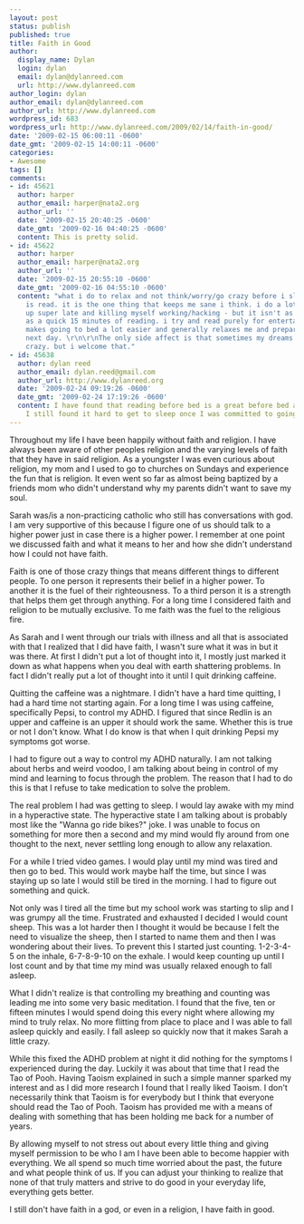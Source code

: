 ```yaml
---
layout: post
status: publish
published: true
title: Faith in Good
author:
  display_name: Dylan
  login: dylan
  email: dylan@dylanreed.com
  url: http://www.dylanreed.com
author_login: dylan
author_email: dylan@dylanreed.com
author_url: http://www.dylanreed.com
wordpress_id: 683
wordpress_url: http://www.dylanreed.com/2009/02/14/faith-in-good/
date: '2009-02-15 06:00:11 -0600'
date_gmt: '2009-02-15 14:00:11 -0600'
categories:
- Awesome
tags: []
comments:
- id: 45621
  author: harper
  author_email: harper@nata2.org
  author_url: ''
  date: '2009-02-15 20:40:25 -0600'
  date_gmt: '2009-02-16 04:40:25 -0600'
  content: This is pretty solid.
- id: 45622
  author: harper
  author_email: harper@nata2.org
  author_url: ''
  date: '2009-02-15 20:55:10 -0600'
  date_gmt: '2009-02-16 04:55:10 -0600'
  content: "what i do to relax and not think/worry/go crazy before i sleep
    is read. it is the one thing that keeps me sane i think. i do a lot of the staying
    up super late and killing myself working/hacking - but it isn't as positive
    as a quick 15 minutes of reading. i try and read purely for entertainment. it
    makes going to bed a lot easier and generally relaxes me and prepares me for the
    next day. \r\n\r\nThe only side affect is that sometimes my dreams are fucking
    crazy. but i welcome that."
- id: 45638
  author: dylan reed
  author_email: dylan.reed@gmail.com
  author_url: http://www.dylanreed.org
  date: '2009-02-24 09:19:26 -0600'
  date_gmt: '2009-02-24 17:19:26 -0600'
  content: I have found that reading before bed is a great before bed activity, but
    I still found it hard to get to sleep once I was committed to going to sleep.
---
```

<p>Throughout my life I have been happily without faith and religion. I have always been aware of other peoples religion and the varying levels of faith that they have in said religion. As a youngster I was even curious about religion, my mom and I used to go to churches on Sundays and experience the fun that is religion. It even went so far as almost being baptized by a friends mom who didn't understand why my parents didn't want to save my soul.</p>
<p>Sarah was/is a non-practicing catholic who still has conversations with god. I am very supportive of this because I figure one of us should talk to a higher power just in case there is a higher power. I remember at one point we discussed faith and what it means to her and how she didn't understand how I could not have faith.</p>
<p>Faith is one of those crazy things that means different things to different people. To one person it represents their belief in a higher power. To another it is the fuel of their righteousness. To a third person it is a strength that helps them get through anything. For a long time I considered faith and religion to be mutually exclusive. To me faith was the fuel to the religious fire.</p>
<p>As Sarah and I went through our trials with illness and all that is associated with that I realized that I did have faith, I wasn't sure what it was in but it was there. At first I didn't put a lot of thought into it, I mostly just marked it down as what happens when you deal with earth shattering problems. In fact I didn't really put a lot of thought into it until I quit drinking caffeine.</p>
<p>Quitting the caffeine was a nightmare. I didn't have a hard time quitting, I had a hard time not starting again. For a long time I was using caffeine, specifically Pepsi, to control my ADHD. I figured that since Redlin is an upper and caffeine is an upper it should work the same. Whether this is true or not I don't know. What I do know is that when I quit drinking Pepsi my symptoms got worse.</p>
<p>I had to figure out a way to control my ADHD naturally. I am not talking about herbs and weird voodoo, I am talking about being in control of my mind and learning to focus through the problem. The reason that I had to do this is that I refuse to take medication to solve the problem.</p>
<p>The real problem I had was getting to sleep. I would lay awake with my mind in a hyperactive state. The hyperactive state I am talking about is probably most like the "Wanna go ride bikes?" joke. I was unable to focus on something for more then a second and my mind would fly around from one thought to the next, never settling long enough to allow any relaxation.</p>
<p>For a while I tried video games. I would play until my mind was tired and then go to bed. This would work maybe half the time, but since I was staying up so late I would still be tired in the morning. I had to figure out something and quick.</p>
<p>Not only was I tired all the time but my school work was starting to slip and I was grumpy all the time. Frustrated and exhausted I decided I would count sheep. This was a lot harder then I thought it would be because I felt the need to visualize the sheep, then I started to name them and then I was wondering about their lives. To prevent this I started just counting. 1-2-3-4-5 on the inhale, 6-7-8-9-10 on the exhale. I would keep counting up until I lost count and by that time my mind was usually relaxed enough to fall asleep.</p>
<p>What I didn't realize is that controlling my breathing and counting was leading me into some very basic meditation. I found that the five, ten or fifteen minutes I would spend doing this every night where allowing my mind to truly relax. No more flitting from place to place and I was able to fall asleep quickly and easily. I fall asleep so quickly now that it makes Sarah a little crazy.</p>
<p>While this fixed the ADHD problem at night it did nothing for the symptoms I experienced during the day. Luckily it was about that time that I read the Tao of Pooh. Having Taoism explained in such a simple manner sparked my interest and as I did more research I found that I really liked Taoism. I don't necessarily think that Taoism is for everybody but I think that everyone should read the Tao of Pooh. Taoism has provided me with a means of dealing with something that has been holding me back for a number of years.</p>
<p>By allowing myself to not stress out about every little thing and giving myself permission to be who I am I have been able to become happier with everything. We all spend so much time worried about the past, the future and what people think of us. If you can adjust your thinking to realize that none of that truly matters and strive to do good in your everyday life, everything gets better.</p>
<p>I still don't have faith in a god, or even in a religion, I have faith in good.</p>
